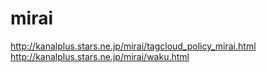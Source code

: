 # mirai
http://kanalplus.stars.ne.jp/mirai/tagcloud_policy_mirai.html
http://kanalplus.stars.ne.jp/mirai/waku.html
